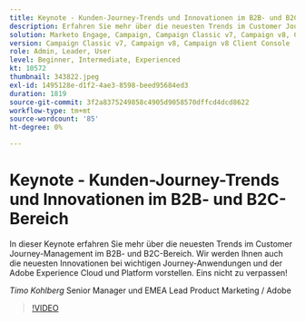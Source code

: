 ```yaml
---
title: Keynote - Kunden-Journey-Trends und Innovationen im B2B- und B2C-Bereich
description: Erfahren Sie mehr über die neuesten Trends im Customer Journey Management für B2B und B2C
solution: Marketo Engage, Campaign, Campaign Classic v7, Campaign v8, Campaign v8 Client Console
version: Campaign Classic v7, Campaign v8, Campaign v8 Client Console
role: Admin, Leader, User
level: Beginner, Intermediate, Experienced
kt: 10572
thumbnail: 343822.jpeg
exl-id: 1495128e-d1f2-4ae3-8598-beed95684ed3
duration: 1819
source-git-commit: 3f2a8375249858c4905d9058570dffcd4dcd8622
workflow-type: tm+mt
source-wordcount: '85'
ht-degree: 0%

---
```


# Keynote - Kunden-Journey-Trends und Innovationen im B2B- und B2C-Bereich

In dieser Keynote erfahren Sie mehr über die neuesten Trends im Customer Journey-Management im B2B- und B2C-Bereich. Wir werden Ihnen auch die neuesten Innovationen bei wichtigen Journey-Anwendungen und der Adobe Experience Cloud und Platform vorstellen. Eins nicht zu verpassen!

*Timo Kohlberg* Senior Manager und EMEA Lead Product Marketing / Adobe

>[!VIDEO](https://video.tv.adobe.com/v/343822/?quality=12&learn=on)
